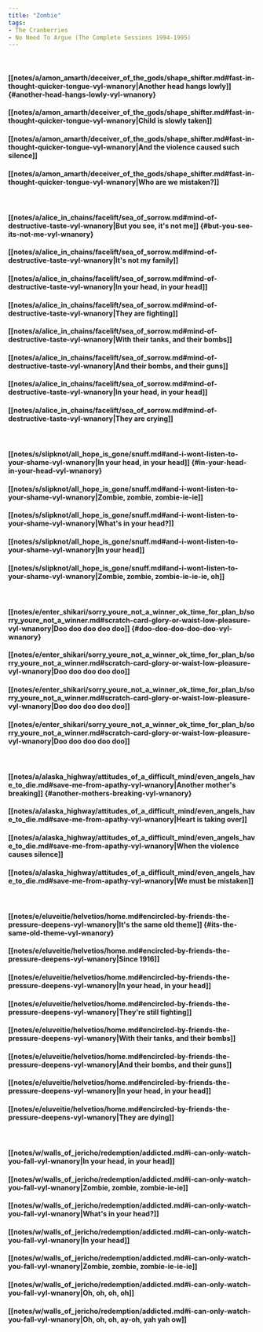 ```yaml
---
title: "Zombie"
tags:
- The Cranberries
- No Need To Argue (The Complete Sessions 1994-1995)
---
```

&nbsp;
#### [[notes/a/amon_amarth/deceiver_of_the_gods/shape_shifter.md#fast-in-thought-quicker-tongue-vyl-wnanory|Another head hangs lowly]] {#another-head-hangs-lowly-vyl-wnanory}
#### [[notes/a/amon_amarth/deceiver_of_the_gods/shape_shifter.md#fast-in-thought-quicker-tongue-vyl-wnanory|Child is slowly taken]]
#### [[notes/a/amon_amarth/deceiver_of_the_gods/shape_shifter.md#fast-in-thought-quicker-tongue-vyl-wnanory|And the violence caused such silence]]
#### [[notes/a/amon_amarth/deceiver_of_the_gods/shape_shifter.md#fast-in-thought-quicker-tongue-vyl-wnanory|Who are we mistaken?]]
&nbsp;
#### [[notes/a/alice_in_chains/facelift/sea_of_sorrow.md#mind-of-destructive-taste-vyl-wnanory|But you see, it's not me]] {#but-you-see-its-not-me-vyl-wnanory}
#### [[notes/a/alice_in_chains/facelift/sea_of_sorrow.md#mind-of-destructive-taste-vyl-wnanory|It's not my family]]
#### [[notes/a/alice_in_chains/facelift/sea_of_sorrow.md#mind-of-destructive-taste-vyl-wnanory|In your head, in your head]]
#### [[notes/a/alice_in_chains/facelift/sea_of_sorrow.md#mind-of-destructive-taste-vyl-wnanory|They are fighting]]
#### [[notes/a/alice_in_chains/facelift/sea_of_sorrow.md#mind-of-destructive-taste-vyl-wnanory|With their tanks, and their bombs]]
#### [[notes/a/alice_in_chains/facelift/sea_of_sorrow.md#mind-of-destructive-taste-vyl-wnanory|And their bombs, and their guns]]
#### [[notes/a/alice_in_chains/facelift/sea_of_sorrow.md#mind-of-destructive-taste-vyl-wnanory|In your head, in your head]]
#### [[notes/a/alice_in_chains/facelift/sea_of_sorrow.md#mind-of-destructive-taste-vyl-wnanory|They are crying]]
&nbsp;
#### [[notes/s/slipknot/all_hope_is_gone/snuff.md#and-i-wont-listen-to-your-shame-vyl-wnanory|In your head, in your head]] {#in-your-head-in-your-head-vyl-wnanory}
#### [[notes/s/slipknot/all_hope_is_gone/snuff.md#and-i-wont-listen-to-your-shame-vyl-wnanory|Zombie, zombie, zombie-ie-ie]]
#### [[notes/s/slipknot/all_hope_is_gone/snuff.md#and-i-wont-listen-to-your-shame-vyl-wnanory|What's in your head?]]
#### [[notes/s/slipknot/all_hope_is_gone/snuff.md#and-i-wont-listen-to-your-shame-vyl-wnanory|In your head]]
#### [[notes/s/slipknot/all_hope_is_gone/snuff.md#and-i-wont-listen-to-your-shame-vyl-wnanory|Zombie, zombie, zombie-ie-ie-ie, oh]]
&nbsp;
#### [[notes/e/enter_shikari/sorry_youre_not_a_winner_ok_time_for_plan_b/sorry_youre_not_a_winner.md#scratch-card-glory-or-waist-low-pleasure-vyl-wnanory|Doo doo doo doo doo]] {#doo-doo-doo-doo-doo-vyl-wnanory}
#### [[notes/e/enter_shikari/sorry_youre_not_a_winner_ok_time_for_plan_b/sorry_youre_not_a_winner.md#scratch-card-glory-or-waist-low-pleasure-vyl-wnanory|Doo doo doo doo doo]]
#### [[notes/e/enter_shikari/sorry_youre_not_a_winner_ok_time_for_plan_b/sorry_youre_not_a_winner.md#scratch-card-glory-or-waist-low-pleasure-vyl-wnanory|Doo doo doo doo doo]]
#### [[notes/e/enter_shikari/sorry_youre_not_a_winner_ok_time_for_plan_b/sorry_youre_not_a_winner.md#scratch-card-glory-or-waist-low-pleasure-vyl-wnanory|Doo doo doo doo doo]]
&nbsp;
#### [[notes/a/alaska_highway/attitudes_of_a_difficult_mind/even_angels_have_to_die.md#save-me-from-apathy-vyl-wnanory|Another mother's breaking]] {#another-mothers-breaking-vyl-wnanory}
#### [[notes/a/alaska_highway/attitudes_of_a_difficult_mind/even_angels_have_to_die.md#save-me-from-apathy-vyl-wnanory|Heart is taking over]]
#### [[notes/a/alaska_highway/attitudes_of_a_difficult_mind/even_angels_have_to_die.md#save-me-from-apathy-vyl-wnanory|When the violence causes silence]]
#### [[notes/a/alaska_highway/attitudes_of_a_difficult_mind/even_angels_have_to_die.md#save-me-from-apathy-vyl-wnanory|We must be mistaken]]
&nbsp;
#### [[notes/e/eluveitie/helvetios/home.md#encircled-by-friends-the-pressure-deepens-vyl-wnanory|It's the same old theme]] {#its-the-same-old-theme-vyl-wnanory}
#### [[notes/e/eluveitie/helvetios/home.md#encircled-by-friends-the-pressure-deepens-vyl-wnanory|Since 1916]]
#### [[notes/e/eluveitie/helvetios/home.md#encircled-by-friends-the-pressure-deepens-vyl-wnanory|In your head, in your head]]
#### [[notes/e/eluveitie/helvetios/home.md#encircled-by-friends-the-pressure-deepens-vyl-wnanory|They're still fighting]]
#### [[notes/e/eluveitie/helvetios/home.md#encircled-by-friends-the-pressure-deepens-vyl-wnanory|With their tanks, and their bombs]]
#### [[notes/e/eluveitie/helvetios/home.md#encircled-by-friends-the-pressure-deepens-vyl-wnanory|And their bombs, and their guns]]
#### [[notes/e/eluveitie/helvetios/home.md#encircled-by-friends-the-pressure-deepens-vyl-wnanory|In your head, in your head]]
#### [[notes/e/eluveitie/helvetios/home.md#encircled-by-friends-the-pressure-deepens-vyl-wnanory|They are dying]]
&nbsp;
#### [[notes/w/walls_of_jericho/redemption/addicted.md#i-can-only-watch-you-fall-vyl-wnanory|In your head, in your head]]
#### [[notes/w/walls_of_jericho/redemption/addicted.md#i-can-only-watch-you-fall-vyl-wnanory|Zombie, zombie, zombie-ie-ie]]
#### [[notes/w/walls_of_jericho/redemption/addicted.md#i-can-only-watch-you-fall-vyl-wnanory|What's in your head?]]
#### [[notes/w/walls_of_jericho/redemption/addicted.md#i-can-only-watch-you-fall-vyl-wnanory|In your head]]
#### [[notes/w/walls_of_jericho/redemption/addicted.md#i-can-only-watch-you-fall-vyl-wnanory|Zombie, zombie, zombie-ie-ie-ie]]
#### [[notes/w/walls_of_jericho/redemption/addicted.md#i-can-only-watch-you-fall-vyl-wnanory|Oh, oh, oh, oh]]
#### [[notes/w/walls_of_jericho/redemption/addicted.md#i-can-only-watch-you-fall-vyl-wnanory|Oh, oh, oh, ay-oh, yah yah ow]]
